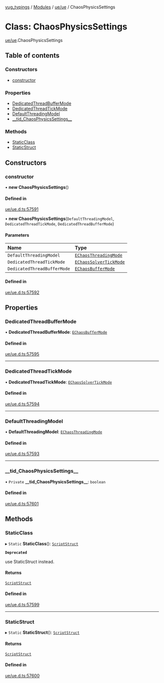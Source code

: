 [yug_typings](../README.md) / [Modules](../modules.md) / [ue/ue](../modules/ue_ue.md) / ChaosPhysicsSettings

# Class: ChaosPhysicsSettings

[ue/ue](../modules/ue_ue.md).ChaosPhysicsSettings

## Table of contents

### Constructors

- [constructor](ue_ue.ChaosPhysicsSettings.md#constructor)

### Properties

- [DedicatedThreadBufferMode](ue_ue.ChaosPhysicsSettings.md#dedicatedthreadbuffermode)
- [DedicatedThreadTickMode](ue_ue.ChaosPhysicsSettings.md#dedicatedthreadtickmode)
- [DefaultThreadingModel](ue_ue.ChaosPhysicsSettings.md#defaultthreadingmodel)
- [\_\_tid\_ChaosPhysicsSettings\_\_](ue_ue.ChaosPhysicsSettings.md#__tid_chaosphysicssettings__)

### Methods

- [StaticClass](ue_ue.ChaosPhysicsSettings.md#staticclass)
- [StaticStruct](ue_ue.ChaosPhysicsSettings.md#staticstruct)

## Constructors

### constructor

• **new ChaosPhysicsSettings**()

#### Defined in

[ue/ue.d.ts:57591](https://github.com/YugMetaverse/yug_typings/blob/25cad34/ue/ue.d.ts#L57591)

• **new ChaosPhysicsSettings**(`DefaultThreadingModel`, `DedicatedThreadTickMode`, `DedicatedThreadBufferMode`)

#### Parameters

| Name | Type |
| :------ | :------ |
| `DefaultThreadingModel` | [`EChaosThreadingMode`](../enums/ue_ue.EChaosThreadingMode.md) |
| `DedicatedThreadTickMode` | [`EChaosSolverTickMode`](../enums/ue_ue.EChaosSolverTickMode.md) |
| `DedicatedThreadBufferMode` | [`EChaosBufferMode`](../enums/ue_ue.EChaosBufferMode.md) |

#### Defined in

[ue/ue.d.ts:57592](https://github.com/YugMetaverse/yug_typings/blob/25cad34/ue/ue.d.ts#L57592)

## Properties

### DedicatedThreadBufferMode

• **DedicatedThreadBufferMode**: [`EChaosBufferMode`](../enums/ue_ue.EChaosBufferMode.md)

#### Defined in

[ue/ue.d.ts:57595](https://github.com/YugMetaverse/yug_typings/blob/25cad34/ue/ue.d.ts#L57595)

___

### DedicatedThreadTickMode

• **DedicatedThreadTickMode**: [`EChaosSolverTickMode`](../enums/ue_ue.EChaosSolverTickMode.md)

#### Defined in

[ue/ue.d.ts:57594](https://github.com/YugMetaverse/yug_typings/blob/25cad34/ue/ue.d.ts#L57594)

___

### DefaultThreadingModel

• **DefaultThreadingModel**: [`EChaosThreadingMode`](../enums/ue_ue.EChaosThreadingMode.md)

#### Defined in

[ue/ue.d.ts:57593](https://github.com/YugMetaverse/yug_typings/blob/25cad34/ue/ue.d.ts#L57593)

___

### \_\_tid\_ChaosPhysicsSettings\_\_

• `Private` **\_\_tid\_ChaosPhysicsSettings\_\_**: `boolean`

#### Defined in

[ue/ue.d.ts:57601](https://github.com/YugMetaverse/yug_typings/blob/25cad34/ue/ue.d.ts#L57601)

## Methods

### StaticClass

▸ `Static` **StaticClass**(): [`ScriptStruct`](ue_ue.ScriptStruct.md)

**`Deprecated`**

use StaticStruct instead.

#### Returns

[`ScriptStruct`](ue_ue.ScriptStruct.md)

#### Defined in

[ue/ue.d.ts:57599](https://github.com/YugMetaverse/yug_typings/blob/25cad34/ue/ue.d.ts#L57599)

___

### StaticStruct

▸ `Static` **StaticStruct**(): [`ScriptStruct`](ue_ue.ScriptStruct.md)

#### Returns

[`ScriptStruct`](ue_ue.ScriptStruct.md)

#### Defined in

[ue/ue.d.ts:57600](https://github.com/YugMetaverse/yug_typings/blob/25cad34/ue/ue.d.ts#L57600)
